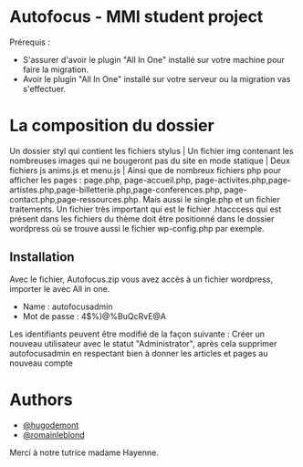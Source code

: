 # Autofocus - MMI student project

Prérequis :

* S'assurer d'avoir le plugin "All In One" installé sur votre machine pour faire la migration.
* Avoir le plugin "All In One" installé sur votre serveur ou la migration vas s'effectuer.





# La composition du dossier
Un dossier styl qui contient les fichiers stylus | Un fichier img contenant les nombreuses images qui ne bougeront pas du site en mode statique | Deux fichiers js anims.js et menu.js | Ainsi que de nombreux fichiers php pour afficher les pages : page.php, page-accueil.php, page-activites.php,page-artistes.php,page-billetterie.php,page-conferences.php, page-contact.php,page-ressources.php. Mais aussi le single.php et un fichier traitements.
Un fichier très important qui est le fichier .htacccess qui est présent dans les fichiers du thème doit être positionné dans le dossier wordpress où se trouve aussi le fichier wp-config.php par exemple.



## Installation
Avec le fichier, Autofocus.zip vous avez accès à un fichier wordpress, importer le avec All in one.
- Name : autofocusadmin
- Mot de passe : 4$%)@%BuQcRvE@A

Les identifiants peuvent être modifié de la façon suivante : Créer un nouveau utilisateur avec le statut "Administrator", après cela supprimer autofocusadmin en respectant bien à donner les articles et pages au nouveau compte
# Authors





- [@hugodemont](https://github.com/HugoDemont62)
- [@romainleblond](https://github.com/sqmasep)





Merci à notre tutrice madame Hayenne.